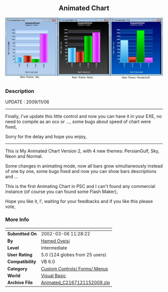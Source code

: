 ﻿<div align="center">

## Animated Chart

<img src="PIC20087211124284371.jpg">
</div>

### Description

UPDATE : 2009/11/06

----

Finally, I've update this little control and now you can have it in your EXE, no need to compile as an ocx or ..., some bugs about speed of chart were fixed,

Sorry for the delay and hope you enjoy,

----

This is My Animated Chart Version 2, with 4 new themes: PersianGulf, Sky, Neon and Normal.

Some changes in animating mode, now all bars grow simultaneously instead of one by one, some bugs fixed and now you can show bars descriptions and ...

This is the first Animating Chart in PSC and I can't found any commercial instance (of course you can found some Flash Maker),

Hope you like it, I', waiting for your feedbacks and if you like this please vote,
 
### More Info
 


<span>             |<span>
---                |---
**Submitted On**   |2002-03-06 11:28:22
**By**             |[Hamed Oveisi](https://github.com/Planet-Source-Code/PSCIndex/blob/master/ByAuthor/hamed-oveisi.md)
**Level**          |Intermediate
**User Rating**    |5.0 (124 globes from 25 users)
**Compatibility**  |VB 6\.0
**Category**       |[Custom Controls/ Forms/  Menus](https://github.com/Planet-Source-Code/PSCIndex/blob/master/ByCategory/custom-controls-forms-menus__1-4.md)
**World**          |[Visual Basic](https://github.com/Planet-Source-Code/PSCIndex/blob/master/ByWorld/visual-basic.md)
**Archive File**   |[Animated\_C2167121152009\.zip](https://github.com/Planet-Source-Code/hamed-oveisi-animated-chart__1-70778/archive/master.zip)








